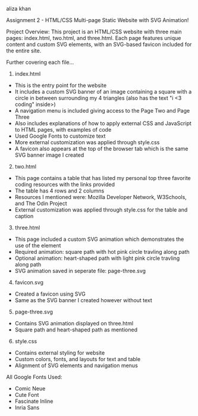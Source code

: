 aliza khan


Assignment 2 - HTML/CSS Multi-page Static Website with SVG Animation!


Project Overview:
This project is an HTML/CSS website with three main pages: index.html, two.html, and three.html. Each page features unique content and custom SVG elements, with an SVG-based favicon included for the entire site.

Further covering each file...

1. index.html
- This is the entry point for the website
- It includes a custom SVG banner of an image containing a square with a circle in between surrounding my 4 triangles (also has the text "i <3 coding" inside>)
- A navigation menu is included giving access to the Page Two and Page Three
- Also includes explanations of how to apply external CSS and JavaScript to HTML pages, with examples of code 
- Used Google Fonts to customize text
- More external customization was applied through style.css
- A favicon also appears at the top of the browser tab which is the same SVG banner image I created

2. two.html
- This page contains a table that has listed my personal top three favorite coding resources with the links provided 
- The table has 4 rows and 2 columns
- Resources I mentioned were: Mozilla Developer Network, W3Schools, and The Odin Project
- External customization was applied through style.css for the table and caption

3. three.html
- This page included a custom SVG animation which demonstrates the use of the <animateMotion> element
- Required animation: square path with hot pink circle travling along path
- Optional animation: heart-shaped path with light pink circle travling along path
- SVG animation saved in seperate file: page-three.svg

4. favicon.svg
- Created a favicon using SVG
- Same as the SVG banner I created however without text

5. page-three.svg
- Contains SVG animation displayed on three.html
- Square path and heart-shaped path as mentioned 

6. style.css
- Contains external styling for website 
- Custom colors, fonts, and layouts for text and table
- Alignment of SVG elements and navigation menus


All Google Fonts Used:
- Comic Neue
- Cute Font
- Fascinate Inline
- Inria Sans



